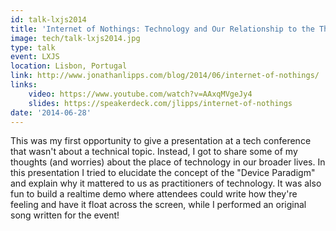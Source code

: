 ```yaml
---
id: talk-lxjs2014
title: 'Internet of Nothings: Technology and Our Relationship to the Things in Our World'
image: tech/talk-lxjs2014.jpg
type: talk
event: LXJS
location: Lisbon, Portugal
link: http://www.jonathanlipps.com/blog/2014/06/internet-of-nothings/
links:
    video: https://www.youtube.com/watch?v=AAxqMVgeJy4
    slides: https://speakerdeck.com/jlipps/internet-of-nothings
date: '2014-06-28'
---
```


This was my first opportunity to give a presentation at a tech conference that wasn't about
a technical topic. Instead, I got to share some of my thoughts (and worries) about the place of
technology in our broader lives. In this presentation I tried to elucidate the concept of the
"Device Paradigm" and explain why it mattered to us as practitioners of technology. It was also fun
to build a realtime demo where attendees could write how they're feeling and have it float across
the screen, while I performed an original song written for the event!
